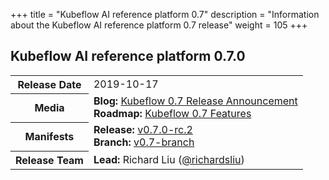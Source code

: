 +++
title = "Kubeflow AI reference platform 0.7"
description = "Information about the Kubeflow AI reference platform 0.7 release"
weight = 105
+++

## Kubeflow AI reference platform 0.7.0

<div class="table-responsive">
<table class="table table-bordered">
  <tbody>
    <tr>
      <th class="table-light">Release Date</th>
      <td>
        2019-10-17
      </td>
    </tr>
    <tr>
      <th class="table-light">Media</th>
      <td>
        <b>Blog:</b> 
          <a href="https://medium.com/kubeflow/kubeflow-v0-7-delivers-beta-functionality-in-the-leadup-to-v1-0-1e63036c07b8">Kubeflow 0.7 Release Announcement</a>
        <br>
        <b>Roadmap:</b>
          <a href="https://github.com/kubeflow/kubeflow/blob/master/ROADMAP.md#kubeflow-07">Kubeflow 0.7 Features</a>
      </td>
    </tr>
    <tr>
      <th class="table-light">Manifests</th>
      <td>
        <b>Release:</b> 
          <a href="https://github.com/kubeflow/manifests/releases/tag/v0.7.0-rc.2">v0.7.0-rc.2</a>
        <br>
        <b>Branch:</b>
          <a href="https://github.com/kubeflow/manifests/tree/v0.7-branch">v0.7-branch</a>
      </td>
    </tr>
    <tr>
      <th class="table-light">Release Team</th>
      <td>
        <b>Lead:</b> Richard Liu (<a href="https://github.com/richardsliu">@richardsliu</a>)
      </td>
    </tr>
  </tbody>
</table>
</div>
